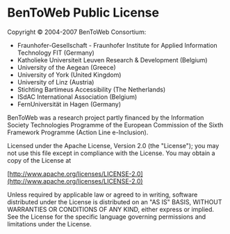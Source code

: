 # BenToWeb Public License

Copyright © 2004-2007 BenToWeb Consortium:

+ Fraunhofer-Gesellschaft - Fraunhofer Institute for Applied Information Technology FIT (Germany)
+ Katholieke Universiteit Leuven Research & Development (Belgium)
+ University of the Aegean (Greece)
+ University of York (United Kingdom)
+ University of Linz (Austria)
+ Stichting Bartimeus Accessibility (The Netherlands)
+ ISdAC International Association (Belgium)
+ FernUniversität in Hagen (Germany)

BenToWeb was a research project partly financed by the Information Society
Technologies Programme of the European Commission of the Sixth Framework
Programme (Action Line e-Inclusion).

Licensed under the Apache License, Version 2.0 (the "License");
you may not use this file except in compliance with the License.
You may obtain a copy of the License at

[http://www.apache.org/licenses/LICENSE-2.0](http://www.apache.org/licenses/LICENSE-2.0)

Unless required by applicable law or agreed to in writing, software
distributed under the License is distributed on an "AS IS" BASIS,
WITHOUT WARRANTIES OR CONDITIONS OF ANY KIND, either express or implied.
See the License for the specific language governing permissions and
limitations under the License.
